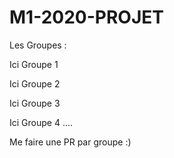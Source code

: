 # M1-2020-PROJET

Les Groupes : 

Ici Groupe 1

Ici Groupe 2

Ici Groupe 3

Ici Groupe 4
....

Me faire une PR par groupe :) 
